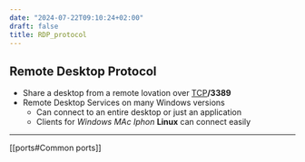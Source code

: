 ```yaml
---
date: "2024-07-22T09:10:24+02:00"
draft: false
title: RDP_protocol
---
```


## Remote Desktop Protocol

-   Share a desktop from a remote lovation over
    [TCP](/Notes/posts/Network/Ref_OSI/TCP)**/3389**
-   Remote Desktop Services on many Windows versions
    -   Can connect to an entire desktop or just an application
    -   Clients for *Windows MAc Iphon* **Linux** can connect easily

------------------------------------------------------------------------

\[\[ports#Common ports\]\]
